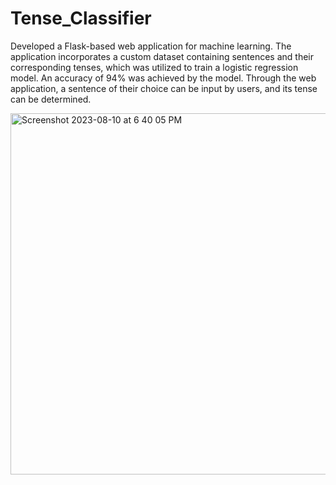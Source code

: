 # Tense_Classifier
Developed a Flask-based web application for machine learning. The application incorporates a custom dataset containing sentences and their corresponding tenses, which was utilized to train a logistic regression model. An accuracy of 94% was achieved by the model. Through the web application, a sentence of their choice can be input by users, and its tense can be determined.


<img width="578" alt="Screenshot 2023-08-10 at 6 40 05 PM" src="https://github.com/irkian/Tense_Classifier/assets/33712012/3911f093-557e-499e-a923-665d87139a3b">

